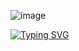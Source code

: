 ![image](https://user-images.githubusercontent.com/110608377/221030137-911fa0fb-3545-4520-a9de-5d093f6c7556.png)


[![Typing SVG](https://readme-typing-svg.demolab.com/?lines=Hi,+I'm+Denivaldo+Ferreira;Estudante+de+Analise+e+Desenvolvimento+de+Sistemas)](https://git.io/typing-svg)
 

<!---
Denivaldo-bit/Denivaldo-bit is a ✨ special ✨ repository because its `README.md` (this file) appears on your GitHub profile.
You can click the Preview link to take a look at your changes.
--->

